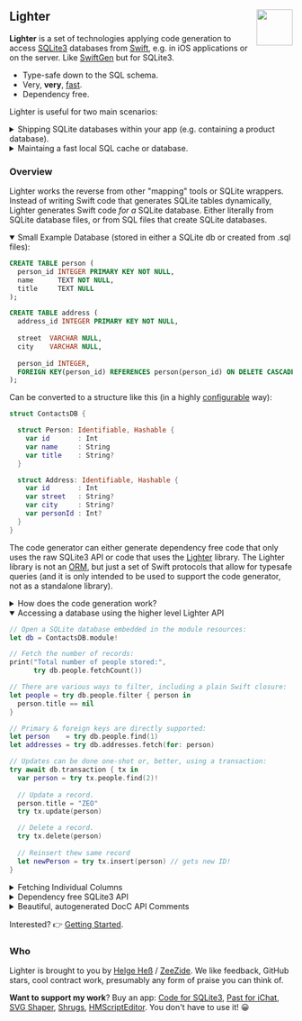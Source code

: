 <h2>Lighter
  <img src="https://zeezide.com/img/lighter/Lighter256.png"
       align="right" width="64" height="64" />
</h2>

**Lighter** is a set of technologies applying code generation to access 
[SQLite3](https://www.sqlite.org) databases from 
[Swift](https://swift.org/), e.g. in iOS applications or on the server.
Like [SwiftGen](https://github.com/SwiftGen/SwiftGen) but for SQLite3.

- Type-safe down to the SQL schema.
- Very, **very**, [fast](https://github.com/Lighter-swift/PerformanceTestSuite).
- Dependency free.

Lighter is useful for two main scenarios:

<details><summary>Shipping SQLite databases within your app (e.g. containing a product database).</summary>

SQLite databases are very resource efficient way to ship and access small
and big amounts of data. As an alternative to bundling JSON resources files that
are large and have to be parsed fully into memory on each start.

With a SQLite database only the required data needs to be loaded and the database files
are extremely compact (e.g. no duplicate keys).

> SQLite database are also efficient and useful for downloading
> data from the network!
</details>

<details><summary>Maintaing a fast local SQL cache or database.</summary>

If the needs are simpler than a full 
[ORM](https://en.wikipedia.org/wiki/Object–relational_mapping)
like
[CoreData](https://developer.apple.com/documentation/coredata), Lighter can be a great way to produce neat and typesafe
APIs for local caches or databases.
It is basic but convenient to use and very very fast as no runtime mapping
or parsing has to happen at all. The code directly binds the generated
structures to the SQLite API.

Databases can be created on the fly or from prefilled database files shipped
as part of the application resources.

> Linux is also supported, and Lighter can be a great choice for simple servers that
> primarily access a readonly set or run on a single host.
</details>

### Overview

Lighter works the reverse from other "mapping" tools or SQLite wrappers. Instead of
writing Swift code that generates SQLite tables dynamically, Lighter generates Swift
code _for a_ SQLite database.
Either literally from SQLite database files, or from SQL files that create SQLite
databases.

<details open>
<summary>Small Example Database (stored in either a SQLite db or created from .sql files):</summary>
  
```sql
CREATE TABLE person (
  person_id INTEGER PRIMARY KEY NOT NULL,
  name      TEXT NOT NULL,
  title     TEXT NULL
);

CREATE TABLE address (
  address_id INTEGER PRIMARY KEY NOT NULL,
  
  street  VARCHAR NULL,
  city    VARCHAR NULL,
  
  person_id INTEGER,
  FOREIGN KEY(person_id) REFERENCES person(person_id) ON DELETE CASCADE DEFERRABLE
);
```

Can be converted to a structure like this (in a highly [configurable](Documentation/Configuration.md) way):
```swift
struct ContactsDB {

  struct Person: Identifiable, Hashable {
    var id       : Int
    var name     : String
    var title    : String?
  }

  struct Address: Identifiable, Hashable {
    var id       : Int
    var street   : String?
    var city     : String?
    var personId : Int?
  }
}
```

The code generator can either generate dependency free code that only uses
the raw SQLite3 API or code that uses the [Lighter](Sources/Lighter/) library.
The Lighter library is not an
[ORM](https://en.wikipedia.org/wiki/Object–relational_mapping),
but just a set of Swift protocols that allow for typesafe queries
(and it is only intended to be used to support the code generator, not as a
 standalone library).
</details>

<details><summary>How does the code generation work?</summary><br/>

The setup is intended to work with the new
[Swift Package Plugins](https://developer.apple.com/videos/play/wwdc2022/110359/)
feature of the
[Swift Package Manager](https://www.swift.org/package-manager/),
available since Swift 5.6 (and exposed in Xcode 14+).
If SPM plugins cannot be used yet, the
[sqlite2swift](Plugins/Tools/sqlite2swift/)
tool can be called directly as well.<br>
If you want to support the project, there is also the
[Code for SQLite3](https://apps.apple.com/us/app/code-for-sqlite3/id1638111010/)
app on the Mac AppStore. It does the same code generation as this FOSS project
in a little more interactive way.

The Lighter package comes with a "build tool plugin" called 
[Enlighter](Plugins/Enlighter/),
that automatically integrates the code generation results into the build process.
If it is added to a target, it'll scan for databases and SQL files and create the
Swift accessors for them:
```swift
.target(name: "ContactsDB", dependencies: [ "Lighter" ],
        resources: [ .copy("ContactsDB.sqlite3") ],
        plugins: [ "Enlighter" ]) // <== tell SPM to use Enlighter on this target
```
This variant is fully automatic, i.e. other code within the `ContactsDB` target
has direct access to the database types (e.g. the `Person` struct above).

As a manual alternative the
[Generate Code for SQLite](Plugins/GenerateCodeForSQLite/)
"command plugin" is provided.
This plugin does the same generation as Enlighter, but is explicitly run by the
developer using the Xcode "File / Packages" menu. It places the resulting code
into the "Sources" folder of the app (where it can be inspected or modified).
</details>

<details open><summary>Accessing a database using the higher level Lighter API</summary>

```swift
// Open a SQLite database embedded in the module resources:
let db = ContactsDB.module!

// Fetch the number of records:
print("Total number of people stored:", 
      try db.people.fetchCount())

// There are various ways to filter, including a plain Swift closure:
let people = try db.people.filter { person in
  person.title == nil
}

// Primary & foreign keys are directly supported:
let person    = try db.people.find(1)
let addresses = try db.addresses.fetch(for: person)

// Updates can be done one-shot or, better, using a transaction:
try await db.transaction { tx in
  var person = try tx.people.find(2)!
  
  // Update a record.
  person.title = "ZEO"
  try tx.update(person)

  // Delete a record.
  try tx.delete(person)
  
  // Reinsert thew same record
  let newPerson = try tx.insert(person) // gets new ID!
}
```
</details>

<details>
<summary>Fetching Individual Columns</summary><br/>

One of the advantages of SQL is that individual columns can be selected
and updated for maximum efficiency. Only things that are
required need to be fetched (vs. full records):
```swift
// Fetch just the `id` and `name` columns:
let people = try await db.select(from: \.people, \.id, \.name) {
  $0.id > 2 && $0.title == nil
}

// Bulk update a specific column:
try db.update(\.people, set: \.title, to: nil, where: { record in
  record.name.hasPrefix("Duck")
})
```

The references are fully typesafe down to the schema, only columns
contained in the `person` table can be specified.
</details>

<details>
<summary>Dependency free SQLite3 API</summary><br/>

The toolkit is also useful for cases in which the extra dependency on
Lighter is not desirable. For such the generator can
produce database specific Swift APIs that work alongside the regular
SQLite API.
```swift
// Open the database, can also just use `sqlite3_open_v2`:
var db : OpaquePointer!
sqlite3_open_contacts("contacts.db", &db)
defer { sqlite3_close(db) }

// Fetch a person by primary key:
let person = sqlite3_person_find(db, 2)
  
// Fetch and filter people:
let people = sqlite3_people_fetch(db) {
  $0.name.hasPrefix("Ja")
}

// Insert a record
var person = Person(id: 0, name: "Jason Bourne")
sqlite3_person_insert(db, &person)
```

There is another style the code generator can produce, it attaches the same
functions to the generated types, e.g.:
```swift
let people = Person.fetch(in: db) { $0.name.hasPrefix("So") }
var person = Person.find(2, in: db)

person.name = "Bourne"
person.update(in: db)
person.delete(in: db)
person.insert(into: db)
```

The main advantage of using the raw API is that no extra dependency
is necessary at all. The generated functions are completely
self-contained and can literally be copied&pasted into places where
needed.
</details>

<details><summary>Beautiful, autogenerated DocC API Comments</summary><br/>
The Lighter code generator can also generate API comments for the database
types.
  
<img src="https://zeezide.com/img/lighter/docc-record-type.png" />
<img src="https://zeezide.com/img/lighter/docc-target.png" />

</details>


Interested? 👉 [Getting Started](Documentation/GettingStarted.md).


### Who

Lighter is brought to you by
[Helge Heß](https://github.com/helje5/) / [ZeeZide](https://zeezide.de).
We like feedback, GitHub stars, cool contract work, 
presumably any form of praise you can think of.

**Want to support my work**?
Buy an app:
[Code for SQLite3](https://apps.apple.com/us/app/code-for-sqlite3/id1638111010/),
[Past for iChat](https://apps.apple.com/us/app/past-for-ichat/id1554897185),
[SVG Shaper](https://apps.apple.com/us/app/svg-shaper-for-swiftui/id1566140414),
[Shrugs](https://shrugs.app/),
[HMScriptEditor](https://apps.apple.com/us/app/hmscripteditor/id1483239744).
You don't have to use it! 😀
